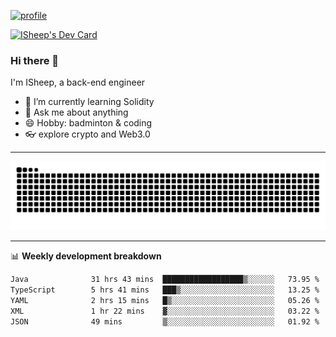 [![profile](https://user-images.githubusercontent.com/54968314/208005045-e4b42f3b-833d-4242-bfcc-e764865553a2.svg)](https://www.calligrapher.ai/)

<a href="https://app.daily.dev/linziyang1106"><img src="https://api.daily.dev/devcards/v2/i4Spwx5Skx5FpTqWcwoit.png?r=kgx&type=wide" width="652" alt="ISheep's Dev Card"/></a>

### Hi there 🐏

I'm ISheep, a back-end engineer

- 🔭 I’m currently learning Solidity
- 💬 Ask me about anything
- 😄 Hobby: badminton & coding
- 👓 explore crypto and Web3.0

-------

![](https://raw.githubusercontent.com/ISheepp/ISheepp/output/github-contribution-grid-snake.svg)

-------

📊 **Weekly development breakdown**
<!--START_SECTION:waka-->

```txt
Java              31 hrs 43 mins  ██████████████████▒░░░░░░   73.95 %
TypeScript        5 hrs 41 mins   ███▒░░░░░░░░░░░░░░░░░░░░░   13.25 %
YAML              2 hrs 15 mins   █▒░░░░░░░░░░░░░░░░░░░░░░░   05.26 %
XML               1 hr 22 mins    ▓░░░░░░░░░░░░░░░░░░░░░░░░   03.22 %
JSON              49 mins         ▒░░░░░░░░░░░░░░░░░░░░░░░░   01.92 %
```

<!--END_SECTION:waka-->
